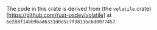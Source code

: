 <!--
     Copyright 2024, Colias Group, LLC

     SPDX-License-Identifier: CC-BY-SA-4.0
-->

The code in this crate is derived from (the `volatile` crate)[https://github.com/rust-osdev/volatile] at `6e288f14bb9bad6331d0d5c7f3813bc6d0977457`.
